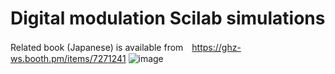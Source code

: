 # Digital modulation Scilab simulations
Related book (Japanese) is available from　https://ghz-ws.booth.pm/items/7271241
![image](https://github.com/user-attachments/assets/0b4a2de8-3d59-4db3-b0c8-964c24024981)
